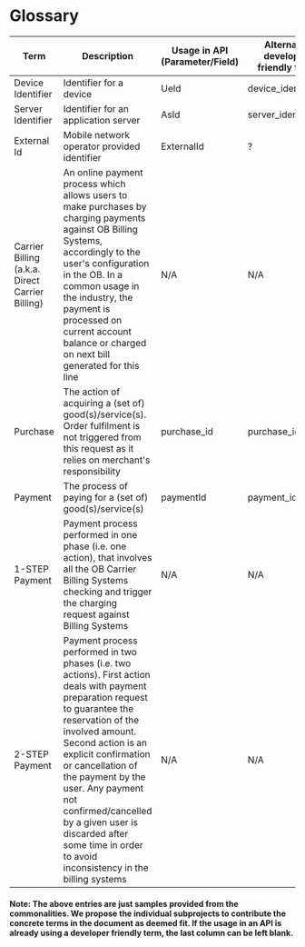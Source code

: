 # Glossary

| Term      | Description | Usage in API (Parameter/Field) | Alternative developer-friendly terms |
| ------------ | ----------- | ----------- |  ----------- |
| Device Identifier | Identifier for a device |  UeId  | device_identifier  |
| Server Identifier | Identifier for an application server   | AsId  |server_identifier  |
| External Id | Mobile network operator provided identifier | ExternalId  |?  |
| Carrier Billing (a.k.a. Direct Carrier Billing) | An online payment process which allows users to make purchases by charging payments against OB Billing Systems, accordingly to the user's configuration in the OB. In a common usage in the industry, the payment is processed on current account balance or charged on next bill generated for this line | N/A | N/A |
| Purchase | The action of acquiring a (set of) good(s)/service(s). Order fulfilment is not triggered from this request as it relies on merchant's responsibility | purchase_id | purchase_identifier |
| Payment | The process of paying for a (set of) good(s)/service(s) | paymentId | payment_identifier |
| 1-STEP Payment | Payment process performed in one phase (i.e. one action), that involves all the OB Carrier Billing Systems checking and trigger the charging request against Billing Systems | N/A | N/A |
| 2-STEP Payment | Payment process performed in two phases (i.e. two actions). First action deals with payment preparation request to guarantee the reservation of the involved amount. Second action is an explicit confirmation or cancellation of the payment by the user. Any payment not confirmed/cancelled by a given user is discarded after some time in order to avoid inconsistency in the billing systems | N/A | N/A |

















#### Note: The above entries are just samples provided from the commonalities. We propose the individual subprojects to contribute the concrete terms in the document as deemed fit. If the usage in an API is already using a developer friendly term, the last column can be left blank.
